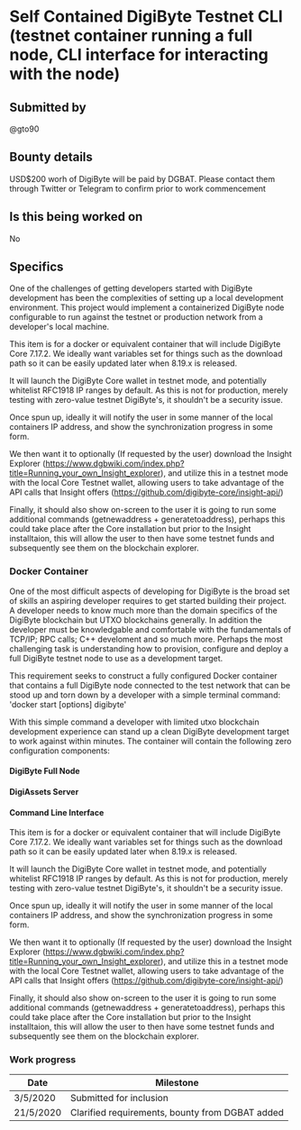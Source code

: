 # Self Contained DigiByte Testnet CLI (testnet container running a full node, CLI interface for interacting with the node)

## Submitted by

@gto90

## Bounty details

USD$200 worh of DigiByte will be paid by DGBAT.
Please contact them through Twitter or Telegram to confirm prior to work commencement

## Is this being worked on

No

## Specifics

One of the challenges of getting developers started with DigiByte development has been the complexities of setting up a local development environment.  This project would implement a containerized DigiByte node configurable to run against the testnet or production network from a developer's local machine.

This item is for a docker or equivalent container that will include DigiByte Core 7.17.2. We ideally want variables set for things such as the download path so it can be easily updated later when 8.19.x is released.

It will launch the DigiByte Core wallet in testnet mode, and potentially whitelist RFC1918 IP ranges by default. As this is not for production, merely testing with zero-value testnet DigiByte's, it shouldn't be a security issue.

Once spun up, ideally it will notify the user in some manner of the local containers IP address, and show the synchronization progress in some form.

We then want it to optionally (If requested by the user) download the Insight Explorer (https://www.dgbwiki.com/index.php?title=Running_your_own_Insight_explorer), and utilize this in a testnet mode with the local Core Testnet wallet, allowing users to take advantage of the API calls that Insight offers (https://github.com/digibyte-core/insight-api/)

Finally, it should also show on-screen to the user it is going to run some additional commands (getnewaddress + generatetoaddress), perhaps this could take place after the Core installation but prior to the Insight installtaion, this will allow the user to then have some testnet funds and subsequently see them on the blockchain explorer.

### Docker Container

One of the most difficult aspects of developing for DigiByte is the broad set of skills an aspiring developer requires to get started building their project.  A developer needs to know much more than the domain specifics of the DigiByte blockchain but  UTXO blockchains generally. In addition the developer must be knowledgable and comfortable with the fundamentals of TCP/IP; RPC calls; C++ develoment and so much more.  Perhaps the most challenging task is understanding how to provision, configure and deploy a full DigiByte testnet node to use as a development target.

This requirement seeks to construct a fully configured Docker container that contains a full DigiByte node connected to the test network that can be stood up and torn down by a developer with a simple terminal command: 'docker start [options] digibyte'

With this simple command a developer with limited utxo blockchain development experience can stand up a clean DigiByte development target to work against within minutes. The container will contain the following zero configuration components:

#### DigiByte Full Node

#### DigiAssets Server

#### Command Line Interface

This item is for a docker or equivalent container that will include DigiByte Core 7.17.2. We ideally want variables set for things such as the download path so it can be easily updated later when 8.19.x is released.

It will launch the DigiByte Core wallet in testnet mode, and potentially whitelist RFC1918 IP ranges by default. As this is not for production, merely testing with zero-value testnet DigiByte's, it shouldn't be a security issue.

Once spun up, ideally it will notify the user in some manner of the local containers IP address, and show the synchronization progress in some form.

We then want it to optionally (If requested by the user) download the Insight Explorer (https://www.dgbwiki.com/index.php?title=Running_your_own_Insight_explorer), and utilize this in a testnet mode with the local Core Testnet wallet, allowing users to take advantage of the API calls that Insight offers (https://github.com/digibyte-core/insight-api/)

Finally, it should also show on-screen to the user it is going to run some additional commands (getnewaddress + generatetoaddress), perhaps this could take place after the Core installation but prior to the Insight installtaion, this will allow the user to then have some testnet funds and subsequently see them on the blockchain explorer.

### Work progress

| Date | Milestone |
| --- | --- |
| 3/5/2020 | Submitted for inclusion |
| 21/5/2020 | Clarified requirements, bounty from DGBAT added |
